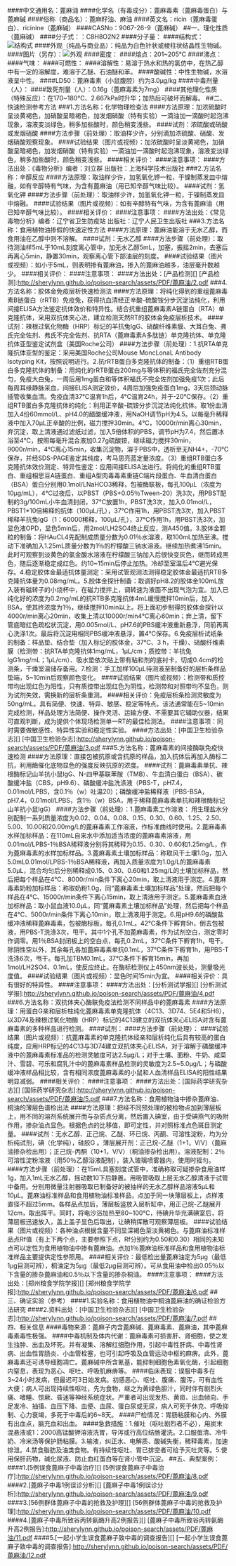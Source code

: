 ####中文通用名：蓖麻油
####化学名（有毒成分）：蓖麻毒素（蓖麻毒蛋白）与蓖麻碱
####俗称（商品名）：蓖麻籽油、麻油
####英文名：ricin（蓖麻毒蛋白）、ricinine（蓖麻碱）
####CASNo：9067-26-9（蓖麻碱）
##一、理化性质（蓖麻碱）
####分子式：：C8H8O2N2
####分子量：
####结构式：![结构式](./assets/duwu/蓖麻油/@0结构式.jpg)
####外观（纯品与商业品）：纯品为白色针状或棱柱状结晶性生物碱。
####图片（另存）：![外观](./assets/duwu/蓖麻油/@1外观.jpg)
####密度：
####熔点：201~205℃
####沸点：
####气味：
####可燃性：
####溶解性：易溶于热水和热的氯仿中，在热乙醇中有一定的溶解度，难溶于乙醚、石油醚和苯。
####酸碱性：中性生物碱，水溶液呈中性。
####LD50：蓖麻毒素（小鼠腹腔）约为3.0μg/kg
####中毒剂量（人）：
####致死剂量（人）：0.16g（蓖麻毒素为7mg）
####其他理化性质（特殊反应）：在170~180℃、2.667kPa时升华；加热后可破坏而解毒。
##二、快速检测参考方法
###1.方法名称：化学物理检查法
####方法原理：加浓硫酸时呈淡黄褐色，加硝酸呈暗褐色，加发烟硝酸（特有实验）一滴油加一滴酸时起泡沸现象，溶液变淡绿色，稍多加些酸时，颜色稍变浅些。
####试剂：浓硫酸或硝酸或发烟硝酸
####方法步骤（前处理）：取油样少许，分别滴加浓硫酸、硝酸、发烟硝酸观察现象。
####试验结果（图片或视频）：加浓硫酸时呈淡黄褐色，加硝酸呈暗褐色，加发烟硝酸（特有实验）一滴油加一滴酸时起泡沸现象，溶液变淡绿色，稍多加些酸时，颜色稍变浅些。
####相关评价：
####注意事项：
####方法出处：《毒物分析》编者：刘立群 出版社：上海科学技术出版社
###2.方法名称：辛醇反应
####方法原理：取油样少许，加氢氧化钾一粒，于镍制蒸发皿中熔融，如有辛醇特有气味，为含有蓖麻油（用已知辛醇气味比较）。
####试剂：氢氧化钾
####方法步骤（前处理）：取油样少许，加氢氧化钾一粒，于镍制蒸发皿中熔融。
####试验结果（图片或视频）：如有辛醇特有气味，为含有蓖麻油（用已知辛醇气味比较）。
####相关评价：
####注意事项：
####方法出处：《常见毒物分析》编者：辽宁省卫生防疫站 出版社：辽宁人民卫生出版社 
###3.方法名称：食用植物油掺假的快速定性方法
####方法原理：蓖麻油能溶于无水乙醇，而食用油在乙醇中则不溶解。
####试剂：无水乙醇
####方法步骤（前处理）：取待测油样5mL于10mL刻度离心管中，加无水乙醇5mL，加塞，振摇2min，去塞后再离心5min，静置30min，观察离心管下部油层的刻度。
####试验结果（图片或视频）：如小于5mL，则表明掺有蓖麻油，掺入的蓖麻油越多，油层毫升数越少。
####相关评价：
####注意事项：
####方法出处：[产品检测][]
[产品检测]:http://sherylynn.github.io/poison-search/assets/PDF/蓖麻油/2.pdf
###4.方法名称：胶体金免疫层析快速检测法
####方法原理：将纯化得到的重组蓖麻毒素B链蛋白（rRTB）免疫兔，获得抗血清经正辛酸-硫酸铵分步沉淀法纯化，利用间接ELISA方法鉴定抗体效价和特异性。结合抗重组蓖麻毒素A链蛋白（RTA）单克隆抗体，采用双抗体夹心法，建立检测天然RT的胶体金免疫层析技术。
####试剂：辣根过氧化物酶（HRP）标记的羊抗兔IgG、硝酸纤维素膜、大耳白兔、弗氏完全佐剂、弗氏不完全佐剂、抗RTA（蓖麻毒素A多肽链）单克隆抗体、单克隆抗体亚型鉴定试剂盒（美国Roche公司）
####方法步骤（前处理）：1.抗RTA单克隆抗体亚型的鉴定：采用美国Roche公司Mouse MoncLonaL Antibody Isotyping Kit，按照说明进行。2.抗rRTB蛋白多克隆抗体的制备：（1）重组RTB蛋白多克隆抗体的制备：用纯化的rRTB蛋白200mg与等体积的福氏完全佐剂充分混匀，免疫大白兔，一周后用1mg蛋白和等体积福氏不完全佐剂加强免疫1次；此后每周耳缘静脉采血，间接ELISA测定效价，4周后加强免疫蛋白1mg，3天后颈动脉插管收集血清。免疫血清37℃温育1h后，4℃温育24h，并于-20℃保存。（2）重组RTB蛋白多克隆抗体的纯化：利用正辛酸-硫铵分步沉淀法纯化抗体。取1份血清加入4份60mmol/L、pH4.0的醋酸缓冲液，用NaOH调节pH为4.5。以每毫升稀释液中加入70μL正辛酸的比例，磁力搅拌30min。4℃，10000r/min离心30min，弃沉淀，取上清液通过滤纸过滤，加入5倍体积的PBS，调节pH为7.4，然后置冰浴至4℃，按照每毫升混合液加0.27g硫酸铵，继续磁力搅拌30min，9000r/min，4℃离心15min，收集沉淀物，溶于PBS中，透析至无NH4+，-70℃保存，并经SDS-PAGE鉴定其纯度，考马思亮蓝定量浓度。（3）重组RTB蛋白多克隆抗体效价测定、特异性鉴定：应用间接ELISA法进行。将纯化的重组RTB蛋白、重组相思豆A链蛋白、重组A型肉毒毒素重链C端片段蛋白、牛血清白蛋白（BSA）蛋白分别用0.1mol/LNaHCO3稀释，包被酶联板，每孔100μL（浓度为10μg/mL），4℃过夜后，以PBST（PBS+0.05％Tween-20）洗3次，用PBST配制的3g/100mL小牛血清封闭，37℃放置1h，PBST洗3次，加入0.01mol/L，PBST1*10倍稀释的抗体（100μL/孔），37℃作用1h，用PBST洗3次，加入PBST稀释羊抗兔IgG（1：60000稀释，100μL/孔），37℃作用1h，用PBST洗3次，加显色液OPD，显色5min后，用2mol/LH2SO4终止反应，测A450值。3.胶体金颗粒的制备：将HAuCL4先配制成质量分数为0.01％水溶液，取100mL加热至沸。搅动下准确加入1.25mL质量分数为1％的柠檬酸三钠水溶液。继续加热煮沸15min。此时可观察到淡黄色的氯金酸水溶液在柠檬酸三钠加入后很快变灰色，继而转成黑色，随后逐渐稳定成红色。约10~15min后停止加热。冷却至室温后4℃避光保存。4.稳定胶体金最适抗体量测定：采用试管观测法测得稳定胶体金最适抗RTB多克隆抗体量为0.08mg/mL。5.胶体金探针制备：取调好pH8.2的胶体金100mL放入装有磁转子的小烧杯中，在磁力搅拌上，调转速为液面不出现气泡为宜。加入已纯化好的浓度为0.2mg/mL的抗RTB多克隆抗体4mL缓慢搅拌10min后，加入BSA，使其终浓度为1％，继续搅拌10min以上。将上面初步制得的胶体金探针以4000r/min离心20min，收集上清以10000r/min4℃离心60min；弃上清，留下管底暗红色疏松状沉淀，用0.005mol/L、pH7.6的PBS缓冲液重新悬浮，同前再离心洗涤1次。最后将沉淀用相同PBS缓冲液悬浮，置4℃保存。6.免疫层析试纸条的制备：样品垫、结合垫（加入标记的胶体金，37℃、3 h，干燥）、硝酸纤维素膜（检测带：抗RTA单克隆抗体1mg/mL，1μL/cm；质控带：羊抗兔IgG1mg/mL；1μL/cm）、吸水垫依次贴上带有粘和剂的底衬卡，切成0.4cm的检测条，干燥室温储存备用。7.检测：手工加样100μL待测液至制备好的层析条样品垫端，5~10min后观察颜色变化。
####试验结果（图片或视频）：检测带和质控带均出现红色为阳性，只有质控带出现红色为阴性，检测带和对照带均不显色，则为试剂失效，需换新的层析条重测。
####相关评价：免疫层析条检测灵敏度为50ng/mL。具有简便、快速、特异、敏感、稳定等特点。该法通常能在5~10min完成检测，样品处理方法简便、操作灵活、运输方便、不需要其它辅助仪器，结果可直观判断，成为提供个体现场检测单一RT的最佳检测法。
####注意事项：同时需要做敏感性、特异性实验和稳定性实验。
####方法出处：[中国卫生检验杂志][]
[中国卫生检验杂志]:http://sherylynn.github.io/poison-search/assets/PDF/蓖麻油/3.pdf
###5.方法名称：蓖麻毒素的间接酶联免疫快速检测
####方法原理：直接包被抗原或含抗原的样品，加入抗体后再加入酶标二抗，利用酶催化底物显色的强度反映抗原的浓度。
####试剂：蓖麻毒素单抗、辣根酶标记山羊抗小鼠IgG、N-四甲基联苯胺（TMB）、牛血清白蛋白（BSA）、碳酸缓冲盐（CBS，pH9.6）、磷酸缓冲盐洗涤液（PBS-T，pH7.4，0.01mol/LPBS，含0.1％（w）吐温20）；磷酸缓冲盐稀释液（PBS-BSA，pH7.4，0.01mol/LPBS，含1％（w）BSA，用于稀释蓖麻毒素单抗和辣根酶标记山羊抗小鼠IgG）
####方法步骤（前处理）：1.蓖麻毒素工作溶液： 用生理盐水分别配制一系列质量浓度为0.02、0.04、0.08、0.15、0.30、0.60、1.25、2.50、5.00、10.00和20.00mg/L的蓖麻毒素工作溶液，作标准曲线时使用。2.蓖麻毒素水样加标样品：在110mL自来水中添加适当浓度的蓖麻毒素溶液，用0.01mol/LPBS-1％BSA稀释液分别将其稀释为0.15、0.30、0.60和1.25mg/L，作为蓖麻毒素的水样加标样品。3.蓖麻毒素土壤加标样品：称取风干土壤1.0g，加入5.0mL0.01mol/LPBS-1％BSA稀释液，再加入质量浓度为1.0g/L的蓖麻毒素5.0μL，混合均匀后分别稀释成0.15、0.30、0.60和1.25mg/L的土壤加标样品，然后把每个样品在4℃、8000r/min条件下离心20min，取上清液用于测定。4.蓖麻毒素奶粉加标样品：称取奶粉1.0g，同“蓖麻毒素土壤加标样品”处理，然后把每个样品在4℃、15000r/min条件下离心15min，取上清液用于测定。5.蓖麻毒素血液加标样品：取小鼠血液10.0μL，同“蓖麻毒素土壤加标样品”处理，然后把每个样品在4℃、5000r/min条件下离心10min，取上清液用于测定。6.用pH9.6的磷酸盐缓冲液稀释蓖麻毒素，包被酶标板，每孔0.1mL。42℃条件下孵育5h，倒去包被液，用PBS-T洗涤3次，甩干。其中1个孔不加蓖麻毒素，作为试剂空白，测定零时作调零。用1％BSA封闭板上的空白点，每孔0.2mL，37℃条件下孵育1h，甩干。除阴性空以外，其余每孔各加蓖麻毒素单抗0.1mL，37℃条件下孵育1h，用PBS-T洗涤6次，甩干。每孔加TBM0.1mL，37℃条件下孵育15min，再加1mol/LH2SO4、0.1mL，使反应终止。在酶标检测仪上450nm波长处，测量吸光度值。
####试验结果（图片或视频）：显色时间15min为宜。
####相关评价：具有很好的特异性。
####注意事项：
####方法出处：[分析测试学报][]
[分析测试学报]:http://sherylynn.github.io/poison-search/assets/PDF/蓖麻油/4.pdf
###6.方法名称：双抗体夹心酶联免疫法检测不同样品中的蓖麻毒素
####方法原理：用蛋白G亲和层析柱纯化蓖麻毒素单克隆抗体（4C13、3D74、5E4和5H6），以3D74及辣根过氧化物酶（HRP）标记的4C13建立的双抗体夹心ELISA对含有蓖麻毒素的多种样品进行检测。
####试剂：
####方法步骤（前处理）：
####试验结果（图片或视频）：抗蓖麻毒素的单克隆抗体经亲和层析纯化后具有较高的蛋白纯度，应用HRP标记的4C13与3D74建立双抗体夹心ELISA，对于溶解于磷酸缓冲液中的蓖麻毒素标准品的检测灵敏度可达2.5μg/L；对于土壤、面粉、牛奶、咸菜汁、雪碧、可乐和腐乳汁中的蓖麻毒素样品检测的灵敏度为2.5~5.0μg/L；与磷酸缓冲液样品相比较，含有相同浓度蓖麻毒素的小鼠和人血清样品ELISA的阳性结果明显减弱。
####相关评价：
####注意事项：
####方法出处：[国际药学研究杂志][]
[国际药学研究杂志]:http://sherylynn.github.io/poison-search/assets/PDF/蓖麻油/5.pdf
###7.方法名称：食用植物油中掺杂蓖麻油、桐油的薄层色谱检出法
####方法原理：把经不同预处理的被检物点加到薄层板上，用不同的溶剂系统展开而与杂质点分离，然后置入碘室，由于受碘燕气的吸附作用，掺杂油点显色。根据色点的比移值，即可定性，并对照标准点色斑目测定量。
####试剂：无水乙醇、正己烷、乙醚、环已烷、丙酮、可溶性淀粉，均为分析纯试剂，碘（化学纯），硅胶G 。薄层展开剂：正己烷-乙醚（1+1，V/V）（蓖麻油掺杂检出用）；正己烷-丙酮（10+1，V/V）（桐油掺杂检出用）。溶液配制：2％可溶性淀粉溶液（用50％乙醇浴液配制），装入玻璃喷雾器内，使用时摇匀。
####方法步骤（前处理）：在15mL具塞刻度试管中，准确称取可疑掺杂食用油样1g，加入1mL无水乙醇，摇动数10下后静置。用吸管吸取上层无水乙醇清液于试管中备用。分别用微量注射器吸取已制备好的被抽样的无水乙醇样品溶液5μL和10μL。蓖麻油标准样品和食用植物油标准样品，点加于同一块薄层板上，点样液直径不超过5mm。各样品点加后，薄层板竖放入层析缸中，用正己烷-乙醚展开12cm，取出挥干。同时，将电沙浴加热至80~100℃，待碘升华充满碘室后，将薄层板迅速放入，盖上盖子显色后取出，让碘稍挥散可观察薄层板。
####试验结果（图片或视频）：各种油点根据含量不同显深褐色至淡黄褐色。与蓖麻油标准样品点Rf值（有上下两个点，主要参照下点，Rf分别约为0.50和0.30）相同的未知点可以定性为食用植物油中掺有蓖麻油。点加1％蓖麻油标准样品和食用植物油标准样品主要提供定性参照用。
####相关评价：最低检出量蓖麻油定为5μg（最低1μg目测可辨），桐油定为5μg（最低2μg目测可辨）。可从食用油中检出0.05％以下含量的掺杂蓖麻油和0.5％以下含量的掺杂桐油。
####注意事项：
####方法出处：[郑州粮食学院学报][]
[郑州粮食学院学报]:http://sherylynn.github.io/poison-search/assets/PDF/蓖麻油/6.pdf
##三、确证实验（参考）
####1.实验名称：食用植物油中桐油蓖麻油的确证检验方法研究
####2.资料出处：[中国卫生检验杂志][]
[中国卫生检验杂志]:http://sherylynn.github.io/poison-search/assets/PDF/蓖麻油/7.pdf
##四、相关信息
####毒物来源：蓖麻子内含蓖麻碱、蓖麻毒素、蓖麻油，其中蓖麻毒素毒性极强。
####中毒机制及体内代谢：蓖麻毒素可损害肝、肾细胞，使之发生浊肿、出血及坏死。并有凝集、溶解红细胞作用，引起中毒性肝病、中毒性肾病、出血性胃肠炎、小血管栓塞，也可引起呼吸及血管运动中枢的麻痹。此外，蓖麻毒素还可诱导细胞凋亡。蓖麻碱中所含氰基，能抑制细胞色素氧化酶，引起细胞内窒息，表现为恶心、呕吐、呼吸肌麻痹等。
####临床表现：误服中毒多在3~24小时发病，但最迟可3日始发病。初感恶心、呕吐、腹痛、腹泻，可有血性大便；病人可出现持续性呕吐，先为食物，继之为黄绿色胆汁，同时伴有剧烈头痛、嗜睡、惊厥、昏迷等神经系统症状。严重者可出现发热、黄疸、出血倾向、手足发冷、抽搐、血压下降、血便、血尿、蛋白尿或无尿，病人可死于休克、呼吸抑制、心力衰竭，多死于中毒后的6~8天。
####尸检情况：胃肠粘膜和心内、外膜有出血点，脑充血和出血。
####急救措施：1.催吐（呕吐剧烈者不必），用炭末混悬液或1：2000高锰酸钾溶液洗胃，导泻或行高位结肠灌洗。2.口服蛋清、冷牛奶、冷米汤等保护肠粘膜。3.输液，纠正水、电解质、酸碱失衡，稀释毒素，加速排泄。4.禁食脂肪及油类食物。有持续性呕吐、胃已排空者可给予灭吐灵等。5.使用保肝药物，碱化尿液、防止血红蛋白等在肾小管中沉淀。
##五、典型案例：
####1.[5例误食蓖麻子中毒治疗][]
[5例误食蓖麻子中毒治疗]:http://sherylynn.github.io/poison-search/assets/PDF/蓖麻油/8.pdf 
####2.[蓖麻子中毒1例误诊分析][]
[蓖麻子中毒1例误诊分析]:http://sherylynn.github.io/poison-search/assets/PDF/蓖麻油/9.pdf 
####3.[56例群体蓖麻子中毒的抢救及护理][]
[56例群体蓖麻子中毒的抢救及护理]:http://sherylynn.github.io/poison-search/assets/PDF/蓖麻油/10.pdf 
####4.[蓖麻子中毒所致谷丙转氨酶升高2例报告][]
[蓖麻子中毒所致谷丙转氨酶升高2例报告]:http://sherylynn.github.io/poison-search/assets/PDF/蓖麻油/11.pdf 
####5.[一起小学生误食蓖麻子致中毒的调查报告][]
[一起小学生误食蓖麻子致中毒的调查报告]:http://sherylynn.github.io/poison-search/assets/PDF/蓖麻油/12.pdf 
